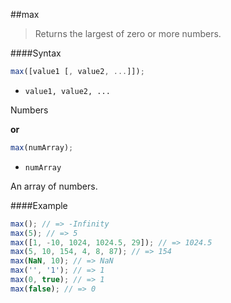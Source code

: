 ##max
>Returns the largest of zero or more numbers.

####Syntax
```js
max([value1 [, value2, ...]]);
```

- <code>value1, value2, ...</code>

Numbers

**or**

```js
max(numArray);
```

- <code>numArray</code>

An array of numbers.

####Example
```js
max(); // => -Infinity
max(5); // => 5
max([1, -10, 1024, 1024.5, 29]); // => 1024.5
max(5, 10, 154, 4, 8, 87); // => 154
max(NaN, 10); // => NaN
max('', '1'); // => 1
max(0, true); // => 1
max(false); // => 0
```